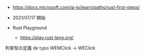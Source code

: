 - https://docs.microsoft.com/ja-jp/learn/paths/rust-first-steps/
- 2021/07/17 開始

- Rust Playground
    - https://play.rust-lang.org/


列挙型の定義 de typo
WEMClick -> WEClick